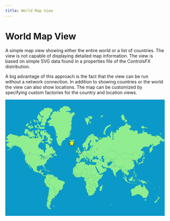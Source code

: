 ```yaml
---
title: World Map View
---
```

# World Map View

A simple map view showing either the entire world or a list of countries. The view is not capable of displaying detailed map information.
The view is based on simple SVG data found in a properties file of the ControlsFX distribution.

A big advantage of this approach is the fact that the view can be run without a network connection.
In addition to showing countries or the world the view can also show locations.
The map can be customized by specifying custom factories for the country and location views.

![world-map-view](/images/features/world-map.png "World Map View")